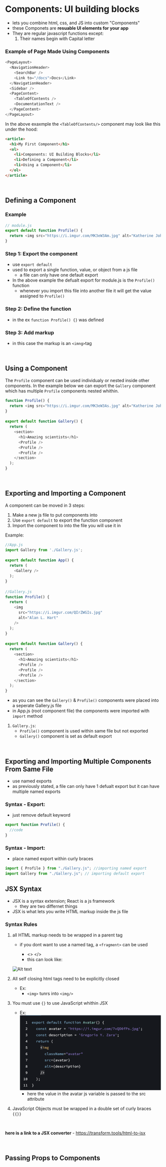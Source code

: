 # Components: UI building blocks

- lets you combine html, css, and JS into custom "Components"
- these Componets are **resuable UI elements for your app**
- They are regular javascript functions except:
  1. Their names begin with Capital letter

### Example of Page Made Using Components

```js
<PageLayout>
  <NavigationHeader>
    <SearchBar />
    <Link to="/docs">Docs</Link>
  </NavigationHeader>
  <Sidebar />
  <PageContent>
    <TableOfContents />
    <DocumentationText />
  </PageContent>
</PageLayout>
```

In the above exaxmple the `<TableOfContents/>` component may look like this under the hood:

```html
<article>
  <h1>My First Component</h1>
  <ol>
    <li>Components: UI Building Blocks</li>
    <li>Defining a Component</li>
    <li>Using a Component</li>
  </ol>
</article>
```

 <br/>

## Defining a Component

### Example

```js
// module.js
export default function Profile() {
  return <img src="https://i.imgur.com/MK3eW3Am.jpg" alt="Katherine Johnson" />;
}
```

### Step 1: Export the component

- use `export default`
- used to export a single function, value, or object from a js file
  - a file can only have one default export
- In the above example the defualt export for module.js is the `Profile()` function
  - whenever you import this file into another file it will get the value assigned to `Profile()`

### Step 2: Define the function

- in the ex `function Profile() {}` was defined

### Step 3: Add markup

- in this case the markup is an `<imng>`tag

  <br/>

## Using a Component

The `Profile` component can be used individualy or nested inside other components. In the example below we can export the `Gallery` component which has multiple `Profile` components nested whithin.

```js
function Profile() {
  return <img src="https://i.imgur.com/MK3eW3As.jpg" alt="Katherine Johnson" />;
}

export default function Gallery() {
  return (
    <section>
      <h1>Amazing scientists</h1>
      <Profile />
      <Profile />
      <Profile />
    </section>
  );
}
```

 <br/>

## Exporting and Importing a Component

A component can be moved in 3 steps:

1. Make a new js file to put components into
2. Use `export default` to export the function component
3. Import the component to into the file you will use it in

Example:

```js
//App.js
import Gallery from './Gallery.js';

export default function App() {
  return (
    <Gallery />
  );
}

//Gallery.js
function Profile() {
  return (
    <img
      src="https://i.imgur.com/QIrZWGIs.jpg"
      alt="Alan L. Hart"
    />
  );
}

export default function Gallery() {
  return (
    <section>
      <h1>Amazing scientists</h1>
      <Profile />
      <Profile />
      <Profile />
    </section>
  );
}
```

- as you can see the `Gallery()` & `Profile()` components were placed into a seperate Gallery.js file
- in App.js (root component file) the components were imported with `import` method

1. `Gallery.js`:
   - `Profile()` component is used within same file but not exported
   - `Gallery()` component is set as default export

 <br/>

## Exporting and Importing Multiple Components From Same File

- use named exports
- as previously stated, a file can only have 1 defualt export but it can have multiple named exports

### Syntax - Export:

- just remove default keyword

```js
export function Profile() {
  //code
}
```

### Syntax - Import:

- place named export within curly braces

```js
import { Profile } from "./Gallery.js"; //importing named export
import Gallery from "./Gallery.js"; // importing default export
```

## JSX Syntax

- JSX is a syntax extension; React is a js framework
  - they are two differnet things
- JSX is what lets you write HTML markup inside the js file

### Syntax Rules

1. all HTML markup needs to be wrapped in a parent tag

   - if you dont want to use a named tag, a `<fragment>` can be used

     - <> </>
     - this can look like:

   ![Alt text](<images/Screenshot 2024-01-11 at 10.40.32 AM.png>)

2. All self closing html tags need to be explicitly closed

   - Ex:
     - `<img>` tunrs into `<img/>`

3. You must use `{}` to use JavaScript whithin JSX

   - Ex:
     ![Alt text](images/image.png)
     - here the value in the avatar js variable is passed to the src attribute

4. JavaScript Objects must be wrapped in a double set of curly braces `{{}}`

<br/>

**here is a link to a JSX converter** - https://transform.tools/html-to-jsx

 <br/>

## Passing Props to Components

